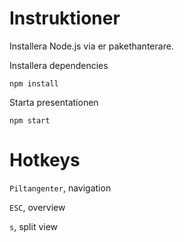 # Instruktioner
Installera Node.js via er pakethanterare.

Installera dependencies

`npm install`

Starta presentationen

`npm start`

# Hotkeys
`Piltangenter`, navigation

`ESC`, overview

`s`, split view
